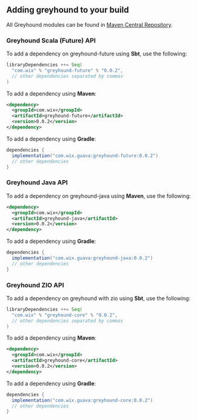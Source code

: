 ## Adding greyhound to your build
All Greyhound modules can be found in [Maven Central Repository](https://search.maven.org/search?q=greyhound).

### Greyhound Scala (Future) API
To add a dependency on greyhound-future using **Sbt**, use the following:

```sbt
libraryDependencies ++= Seq(
  "com.wix" % "greyhound-future" % "0.0.2",
  // other dependencies separated by commas
)
```

To add a dependency using **Maven**:

```xml
<dependency>
  <groupId>com.wix</groupId>
  <artifactId>greyhound-future</artifactId>
  <version>0.0.2</version>
</dependency>
```

To add a dependency using **Gradle**:

```gradle
dependencies {
  implementation("com.wix.guava:greyhound-future:0.0.2")
  // other dependencies
}
```

### Greyhound Java API
To add a dependency on greyhound-java using **Maven**, use the following:

```xml
<dependency>
  <groupId>com.wix</groupId>
  <artifactId>greyhound-java</artifactId>
  <version>0.0.2</version>
</dependency>
```

To add a dependency using **Gradle**:

```gradle
dependencies {
  implementation("com.wix.guava:greyhound-java:0.0.2")
  // other dependencies
}
```

### Greyhound ZIO API
To add a dependency on greyhound with zio using **Sbt**, use the following:

```sbt
libraryDependencies ++= Seq(
  "com.wix" % "greyhound-core" % "0.0.2",
  // other dependencies separated by commas
)
```

To add a dependency using **Maven**:

```xml
<dependency>
  <groupId>com.wix</groupId>
  <artifactId>greyhound-core</artifactId>
  <version>0.0.2</version>
</dependency>
```

To add a dependency using **Gradle**:

```gradle
dependencies {
  implementation("com.wix.guava:greyhound-core:0.0.2")
  // other dependencies
}
```